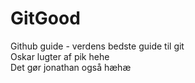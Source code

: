 # GitGood
Github guide - verdens bedste guide til git\
Oskar lugter af pik hehe\
Det gør jonathan også hæhæ
